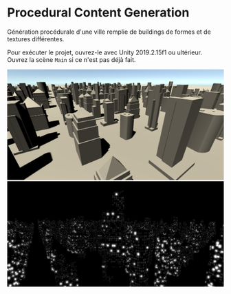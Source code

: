 # Procedural Content Generation

Génération procédurale d'une ville remplie de buildings de formes et de textures différentes.

Pour exécuter le projet, ouvrez-le avec Unity 2019.2.15f1 ou ultérieur. Ouvrez la scène `Main` si ce n'est pas déjà fait.

![Capture](/Images/Capture.png)
![Capture](/Images/Capture2.png)
